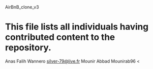 AirBnB_clone_v3
# This file lists all individuals having contributed content to the repository.

Anas Falih Wannero <silver-79@live.fr>
Mounir Abbad Mounirab96 <
